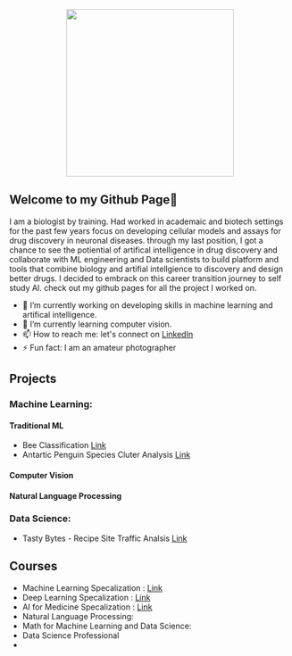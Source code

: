 <div id="header" align="center">
  <img src="https://i.giphy.com/media/v1.Y2lkPTc5MGI3NjExNHJ3YTMwM2RyNGhiNnU0ZmZmOGtsMDZ2b3l0MHdieHBxZGFiZzF4MSZlcD12MV9pbnRlcm5hbF9naWZfYnlfaWQmY3Q9cw/vTNWp0OA3qg9dBzhog/giphy.gif" width="300"/>
</div>

## Welcome to my Github Page👋

<!--
**mei-pan/mei-pan** is a ✨ _special_ ✨ repository because its `README.md` (this file) appears on your GitHub profile. -->

I am a biologist by training. Had worked in academaic and biotech settings for the past few years focus on developing cellular models and assays for drug discovery in neuronal diseases. 
through my last position,  I got a chance to see the potiential of artifical intelligence in drug discovery and collaborate with ML engineering and Data scientists to build platform and tools that combine biology and artifial intellgience to discovery and design better drugs. I decided to embrack on this career transition journey to self study AI. 
check out my github pages for all the project I worked on.

- 🔭 I’m currently working on developing skills in machine learning and artifical intelligence. 
- 🌱 I’m currently learning computer vision. 
- 📫 How to reach me: let's connect on [LinkedIn](https://www.linkedin.com/in/meiliang-pan)
- ⚡ Fun fact: I am an amateur photographer 
  
## Projects
### Machine Learning:
#### Traditional ML
- Bee Classification  [Link](https://github.com/mei-pan/Bee-Classification/tree/main)
- Antartic Penguin Species Cluter Analysis [Link](https://github.com/mei-pan/Antarctic-Penguin-Species-Cluster-Analysis)
#### Computer Vision 
#### Natural Language Processing 

### Data Science:
- Tasty Bytes - Recipe Site Traffic Analsis [Link](https://github.com/mei-pan/Tastey_Bytes_in-process/tree/main)
  
## Courses
- Machine Learning Specalization : [Link](https://github.com/mei-pan/Machine_Learning_Specialization)
- Deep Learning Specalization : [Link](https://github.com/mei-pan/Deep_Learning_Specialization)
- AI for Medicine Specalization : [Link](https://github.com/mei-pan/AI_for_Medicine_Specalization)
- Natural Language Processing:
- Math for Machine Learning and Data Science:
- Data Science Professional
- 
  
